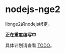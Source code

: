 nodejs-nge2
============

libnge2的nodejs绑定。

**正在重度编写中**

具体计划请查看 [TODO](https://github.com/ifreedom/nodejs-nge2/blob/master/TODO.md)。
